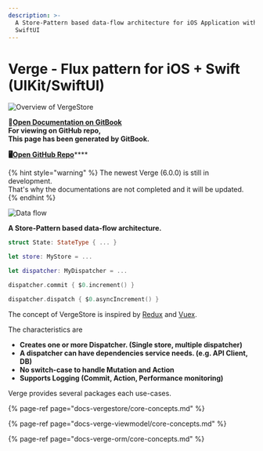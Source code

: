 ```yaml
---
description: >-
  A Store-Pattern based data-flow architecture for iOS Application with UIKit /
  SwiftUI
---
```


# Verge - Flux pattern for iOS + Swift \(UIKit/SwiftUI\)

![Overview of VergeStore](.gitbook/assets/carbon-5.png)

📖[**Open Documentation on GitBook**](https://muukii-app.gitbook.io/verge/)  
**For viewing on GitHub repo,  
This page has been generated by GitBook.**

 **🖥**[**Open GitHub Repo**](https://github.com/muukii/Verge)\*\*\*\*

{% hint style="warning" %}
The newest Verge \(6.0.0\) is still in development.  
That's why the documentations are not completed and it will be updated.
{% endhint %}

![Data flow](.gitbook/assets/loop-2x.png)

**A Store-Pattern based data-flow architecture.**

```swift
struct State: StateType { ... }

let store: MyStore = ...

let dispatcher: MyDispatcher = ...

dispatcher.commit { $0.increment() }

dispatcher.dispatch { $0.asyncIncrement() }
```

The concept of VergeStore is inspired by [Redux](https://redux.js.org/) and [Vuex](https://vuex.vuejs.org/).

The characteristics are

* **Creates one or more Dispatcher. \(Single store, multiple dispatcher\)**
* **A dispatcher can have dependencies service needs. \(e.g. API Client, DB\)**
* **No switch-case to handle Mutation and Action**
* **Supports Logging \(Commit, Action, Performance monitoring\)**

Verge provides several packages each use-cases.

{% page-ref page="docs-vergestore/core-concepts.md" %}

{% page-ref page="docs-verge-viewmodel/core-concepts.md" %}

{% page-ref page="docs-verge-orm/core-concepts.md" %}



